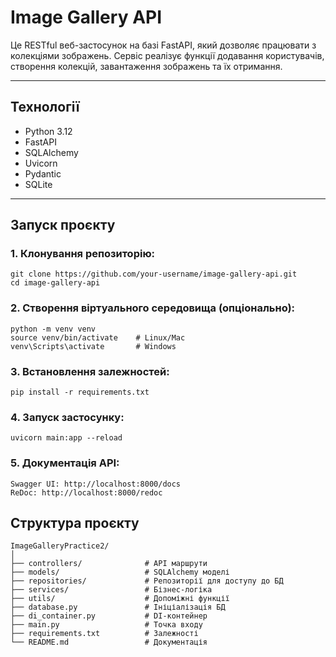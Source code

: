 #  Image Gallery API

Це RESTful веб-застосунок на базі FastAPI, який дозволяє працювати з колекціями зображень. Сервіс реалізує функції додавання користувачів, створення колекцій, завантаження зображень та їх отримання.

---

##  Технології

- Python 3.12
- FastAPI
- SQLAlchemy
- Uvicorn
- Pydantic
- SQLite

---

## Запуск проєкту

### 1. Клонування репозиторію:
```
git clone https://github.com/your-username/image-gallery-api.git
cd image-gallery-api
```

### 2. Створення віртуального середовища (опціонально):
```
python -m venv venv
source venv/bin/activate    # Linux/Mac
venv\Scripts\activate       # Windows
```

### 3. Встановлення залежностей:
```
pip install -r requirements.txt
```

### 4. Запуск застосунку:
```
uvicorn main:app --reload
```

### 5. Документація API:
```
Swagger UI: http://localhost:8000/docs
ReDoc: http://localhost:8000/redoc
```

## Структура проєкту
```
ImageGalleryPractice2/
│
├── controllers/              # API маршрути
├── models/                   # SQLAlchemy моделі
├── repositories/             # Репозиторії для доступу до БД
├── services/                 # Бізнес-логіка
├── utils/                    # Допоміжні функції
├── database.py               # Ініціалізація БД
├── di_container.py           # DI-контейнер
├── main.py                   # Точка входу
├── requirements.txt          # Залежності
└── README.md                 # Документація
```
